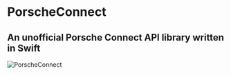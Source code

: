 # PorscheConnect

## An unofficial Porsche Connect API library written in Swift

![PorscheConnect](https://github.com/driven-app/porsche-connect/workflows/PorscheConnect/badge.svg)
